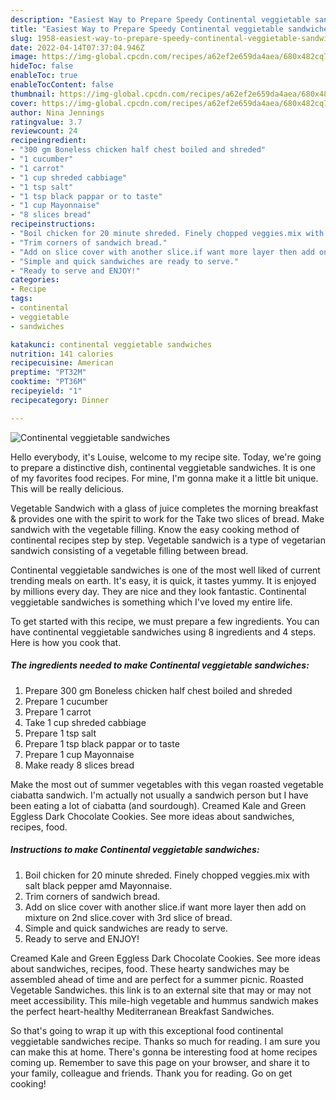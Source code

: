 ```yaml
---
description: "Easiest Way to Prepare Speedy Continental veggietable sandwiches"
title: "Easiest Way to Prepare Speedy Continental veggietable sandwiches"
slug: 1958-easiest-way-to-prepare-speedy-continental-veggietable-sandwiches
date: 2022-04-14T07:37:04.946Z
image: https://img-global.cpcdn.com/recipes/a62ef2e659da4aea/680x482cq70/continental-veggietable-sandwiches-recipe-main-photo.jpg
hideToc: false
enableToc: true
enableTocContent: false
thumbnail: https://img-global.cpcdn.com/recipes/a62ef2e659da4aea/680x482cq70/continental-veggietable-sandwiches-recipe-main-photo.jpg
cover: https://img-global.cpcdn.com/recipes/a62ef2e659da4aea/680x482cq70/continental-veggietable-sandwiches-recipe-main-photo.jpg
author: Nina Jennings
ratingvalue: 3.7
reviewcount: 24
recipeingredient:
- "300 gm Boneless chicken half chest boiled and shreded"
- "1 cucumber"
- "1 carrot"
- "1 cup shreded cabbiage"
- "1 tsp salt"
- "1 tsp black pappar or to taste"
- "1 cup Mayonnaise"
- "8 slices bread"
recipeinstructions:
- "Boil chicken for 20 minute shreded. Finely chopped veggies.mix with salt black pepper amd Mayonnaise."
- "Trim corners of sandwich bread."
- "Add on slice cover with another slice.if want more layer then add on mixture on 2nd slice.cover with 3rd slice of bread."
- "Simple and quick sandwiches are ready to serve."
- "Ready to serve and ENJOY!"
categories:
- Recipe
tags:
- continental
- veggietable
- sandwiches

katakunci: continental veggietable sandwiches 
nutrition: 141 calories
recipecuisine: American
preptime: "PT32M"
cooktime: "PT36M"
recipeyield: "1"
recipecategory: Dinner

---
```



![Continental veggietable sandwiches](https://img-global.cpcdn.com/recipes/a62ef2e659da4aea/680x482cq70/continental-veggietable-sandwiches-recipe-main-photo.jpg)

Hello everybody, it's Louise, welcome to my recipe site. Today, we're going to prepare a distinctive dish, continental veggietable sandwiches. It is one of my favorites food recipes. For mine, I'm gonna make it a little bit unique. This will be really delicious.

Vegetable Sandwich with a glass of juice completes the morning breakfast & provides one with the spirit to work for the Take two slices of bread. Make sandwich with the vegetable filling. Know the easy cooking method of continental recipes step by step. Vegetable sandwich is a type of vegetarian sandwich consisting of a vegetable filling between bread.

Continental veggietable sandwiches is one of the most well liked of current trending meals on earth. It's easy, it is quick, it tastes yummy. It is enjoyed by millions every day. They are nice and they look fantastic. Continental veggietable sandwiches is something which I've loved my entire life.


To get started with this recipe, we must prepare a few ingredients. You can have continental veggietable sandwiches using 8 ingredients and 4 steps. Here is how you cook that.

<!--inarticleads1-->

##### The ingredients needed to make Continental veggietable sandwiches:

1. Prepare 300 gm Boneless chicken half chest boiled and shreded
1. Prepare 1 cucumber
1. Prepare 1 carrot
1. Take 1 cup shreded cabbiage
1. Prepare 1 tsp salt
1. Prepare 1 tsp black pappar or to taste
1. Prepare 1 cup Mayonnaise
1. Make ready 8 slices bread


Make the most out of summer vegetables with this vegan roasted vegetable ciabatta sandwich. I&#39;m actually not usually a sandwich person but I have been eating a lot of ciabatta (and sourdough). Creamed Kale and Green Eggless Dark Chocolate Cookies. See more ideas about sandwiches, recipes, food. 

<!--inarticleads2-->

##### Instructions to make Continental veggietable sandwiches:

1. Boil chicken for 20 minute shreded. Finely chopped veggies.mix with salt black pepper amd Mayonnaise.
1. Trim corners of sandwich bread.
1. Add on slice cover with another slice.if want more layer then add on mixture on 2nd slice.cover with 3rd slice of bread.
1. Simple and quick sandwiches are ready to serve.
1. Ready to serve and ENJOY!

Creamed Kale and Green Eggless Dark Chocolate Cookies. See more ideas about sandwiches, recipes, food. These hearty sandwiches may be assembled ahead of time and are perfect for a summer picnic. Roasted Vegetable Sandwiches. this link is to an external site that may or may not meet accessibility. This mile-high vegetable and hummus sandwich makes the perfect heart-healthy Mediterranean Breakfast Sandwiches. 

So that's going to wrap it up with this exceptional food continental veggietable sandwiches recipe. Thanks so much for reading. I am sure you can make this at home. There's gonna be interesting food at home recipes coming up. Remember to save this page on your browser, and share it to your family, colleague and friends. Thank you for reading. Go on get cooking!
